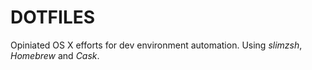 # DOTFILES

Opiniated OS X efforts for dev environment automation.
Using *slimzsh*, *Homebrew* and *Cask*.
